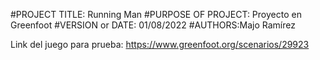 #PROJECT TITLE: Running Man
#PURPOSE OF PROJECT: Proyecto en Greenfoot
#VERSION or DATE: 01/08/2022 
#AUTHORS:Majo Ramírez

Link del juego para prueba: https://www.greenfoot.org/scenarios/29923

